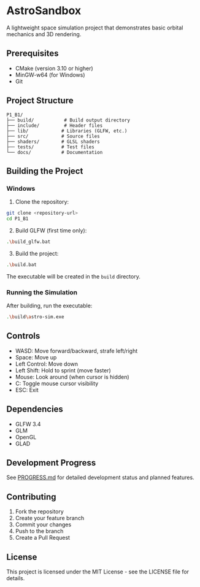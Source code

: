 # AstroSandbox

A lightweight space simulation project that demonstrates basic orbital mechanics and 3D rendering.

## Prerequisites

- CMake (version 3.10 or higher)
- MinGW-w64 (for Windows)
- Git

## Project Structure
```
P1_B1/
├── build/           # Build output directory
├── include/         # Header files
├── lib/            # Libraries (GLFW, etc.)
├── src/            # Source files
├── shaders/        # GLSL shaders
├── tests/          # Test files
└── docs/           # Documentation
```

## Building the Project

### Windows

1. Clone the repository:
```bash
git clone <repository-url>
cd P1_B1
```

2. Build GLFW (first time only):
```bash
.\build_glfw.bat
```

3. Build the project:
```bash
.\build.bat
```

The executable will be created in the `build` directory.

### Running the Simulation

After building, run the executable:
```bash
.\build\astro-sim.exe
```

## Controls

- WASD: Move forward/backward, strafe left/right
- Space: Move up
- Left Control: Move down
- Left Shift: Hold to sprint (move faster)
- Mouse: Look around (when cursor is hidden)
- C: Toggle mouse cursor visibility
- ESC: Exit

## Dependencies

- GLFW 3.4
- GLM
- OpenGL
- GLAD

## Development Progress

See [PROGRESS.md](PROGRESS.md) for detailed development status and planned features.

## Contributing

1. Fork the repository
2. Create your feature branch
3. Commit your changes
4. Push to the branch
5. Create a Pull Request

## License

This project is licensed under the MIT License - see the LICENSE file for details. 